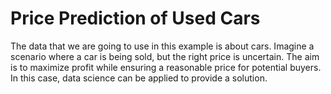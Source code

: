 # Price Prediction of Used Cars

The data that we are going to use in this example is about cars. Imagine a scenario where a car is being sold, but the right price is uncertain. The aim is to maximize profit while ensuring a reasonable price for potential buyers. In this case, data science can be applied to provide a solution.
